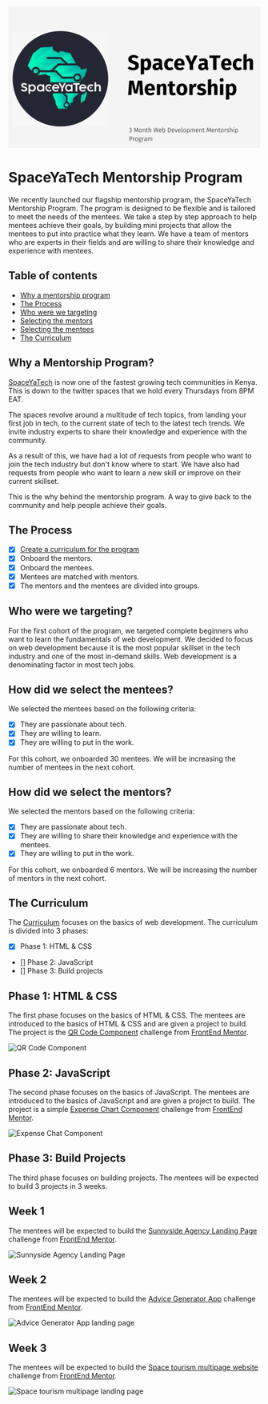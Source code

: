 
![Banner Image](./assets/banner.svg)

# SpaceYaTech Mentorship Program

We recently launched our flagship mentorship program, the SpaceYaTech Mentorship Program. The program is designed to be flexible and is tailored to meet the needs of the mentees. 
We take a step by step approach to help mentees achieve their goals, by building mini projects that allow the mentees to put into practice what they learn. We have a team of mentors who are experts in their fields and are willing to share their knowledge and experience with mentees.

## Table of contents

- [Why a mentorship program](#why-a-mentorship-program)
- [The Process](#the-process)
- [Who were we targeting](#who-were-we-targeting)
- [Selecting the mentors](#how-did-we-select-the-mentors)
- [Selecting the mentees](#how-did-we-select-the-mentees)
- [The Curriculum](#the-curriculum)


## Why a Mentorship Program?
[SpaceYaTech](https://www.spaceyatech.com/) is now one of the fastest growing tech communities in Kenya. This is down to the twitter spaces that we hold every Thursdays from 8PM EAT. 

The spaces revolve around a multitude of tech topics, from landing your first job in tech, to the current state of tech to the latest tech trends. 
We invite industry experts to share their knowledge and experience with the community.

As a result of this, we have had a lot of requests from people who want to join the tech industry but don't know where to start. We have also had requests from people who want to learn a new skill or improve on their current skillset. 

This is the why behind the mentorship program. A way to give back to the community and help people achieve their goals.



## The Process

- [x] [Create a curriculum for the program](https://github.com/)
- [x] Onboard the mentors.
- [x] Onboard the mentees.
- [x] Mentees are matched with mentors.
- [x] The mentors and the mentees are divided into groups.

## Who were we targeting?
For the first cohort of the program, we targeted complete beginners who want to learn the fundamentals of web development. We decided to focus on web development because it is the most popular skillset in the tech industry and one of the most in-demand skills. Web development is a denominating factor in most tech jobs.

## How did we select the mentees?
We selected the mentees based on the following criteria:

- [x] They are passionate about tech.
- [x] They are willing to learn.
- [x] They are willing to put in the work.

For this cohort, we onboarded 30 mentees. We will be increasing the number of mentees in the next cohort.

## How did we select the mentors?
We selected the mentors based on the following criteria:

- [x] They are passionate about tech.
- [x] They are willing to share their knowledge and experience with the mentees.
- [x] They are willing to put in the work.

For this cohort, we onboarded 6 mentors. We will be increasing the number of mentors in the next cohort.


## The Curriculum

The [Curriculum](https://www.canva.com/design/DAFNTnoaMm4/0hB5vFYa7vdY_hfA-hRM9Q/view?utm_content=DAFNTnoaMm4&utm_campaign=designshare&utm_medium=link&utm_source=publishsharelink) focuses on the basics of web development. The curriculum is divided into 3 phases:

- [x] Phase 1: HTML & CSS
- []  Phase 2: JavaScript
- []  Phase 3: Build projects


## Phase 1: HTML & CSS
The first phase focuses on the basics of HTML & CSS. The mentees are introduced to the basics of HTML & CSS and are given a project to build. The project is the [QR Code Component](https://www.frontendmentor.io/challenges/qr-code-component-iux_sIO_H) challenge from [FrontEnd Mentor](https://www.frontendmentor.io/home).

![QR Code Component](https://res.cloudinary.com/dz209s6jk/image/upload/f_auto,q_auto:good,w_900/Challenges/lzfaukzhigbavv5sc26b.jpg)
## Phase 2: JavaScript
The second phase focuses on the basics of JavaScript. The mentees are introduced to the basics of JavaScript and are given a project to build. The project is a simple [Expense Chart Component](https://www.frontendmentor.io/challenges/expenses-chart-component-e7yJBUdjwt) challenge from [FrontEnd Mentor](https://www.frontendmentor.io/home). 

![Expense Chat Component](https://res.cloudinary.com/dz209s6jk/image/upload/f_auto,q_auto:good,w_900/Challenges/pbyfftwogzle4h5mhlb6.jpg)

## Phase 3: Build Projects
The third phase focuses on building projects. The mentees will be expected to build 3 projects in 3 weeks.

## Week 1
The mentees will be expected to build the [Sunnyside Agency Landing Page]([https://www.frontendmentor.io/challenges/sunnyside-agency-landing-page-7yVs3B6ef](https://res.cloudinary.com/dz209s6jk/image/upload/f_auto,q_auto:good,w_900/Challenges/wqzotbyfysz9pbfk9jus.jpg)) challenge from [FrontEnd Mentor](https://www.frontendmentor.io/home).

![Sunnyside Agency Landing Page](https://res.cloudinary.com/dz209s6jk/image/upload/f_auto,q_auto:good,w_900/Challenges/lvj0udxz21q6bicxkysz.jpg)

## Week 2
The mentees will be expected to build the [Advice Generator App](https://www.frontendmentor.io/challenges/advice-generator-app-QdUG-13db) challenge from [FrontEnd Mentor](https://www.frontendmentor.io/home).

![Advice Generator App landing page](https://res.cloudinary.com/dz209s6jk/image/upload/f_auto,q_auto:good,w_900/Challenges/syo43ktrlu3huqaqye2c.jpg)

## Week 3
The mentees will be expected to build the [Space tourism multipage website](https://www.frontendmentor.io/challenges/space-tourism-multipage-website-gRWj1URZ3) challenge from [FrontEnd Mentor](https://www.frontendmentor.io/home).

![Space tourism multipage landing page](https://res.cloudinary.com/dz209s6jk/image/upload/f_auto,q_auto:good,w_900/Challenges/wudjsbv8g93aarlhvbud.jpg)



